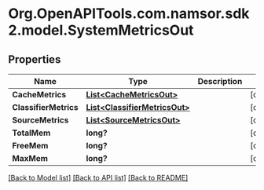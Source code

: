 # Org.OpenAPITools.com.namsor.sdk2.model.SystemMetricsOut
## Properties

Name | Type | Description | Notes
------------ | ------------- | ------------- | -------------
**CacheMetrics** | [**List&lt;CacheMetricsOut&gt;**](CacheMetricsOut.md) |  | [optional] 
**ClassifierMetrics** | [**List&lt;ClassifierMetricsOut&gt;**](ClassifierMetricsOut.md) |  | [optional] 
**SourceMetrics** | [**List&lt;SourceMetricsOut&gt;**](SourceMetricsOut.md) |  | [optional] 
**TotalMem** | **long?** |  | [optional] 
**FreeMem** | **long?** |  | [optional] 
**MaxMem** | **long?** |  | [optional] 

[[Back to Model list]](../README.md#documentation-for-models) [[Back to API list]](../README.md#documentation-for-api-endpoints) [[Back to README]](../README.md)

